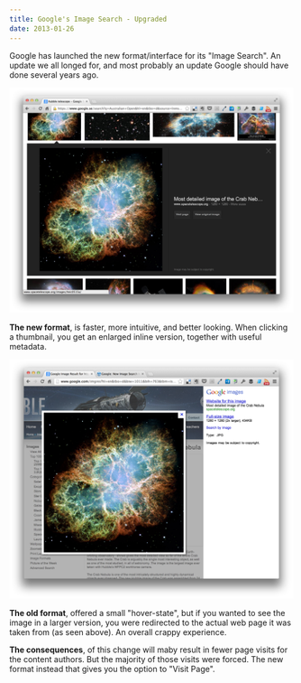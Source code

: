 ```yaml
---
title: Google's Image Search - Upgraded
date: 2013-01-26
---
```


Google has launched the new format/interface for its "Image Search". An update we all longed for, and most probably an update Google should have done several years ago.

![image](./new-way.png)

**The new format**, is faster, more intuitive, and better looking. When clicking a thumbnail, you get an enlarged inline version, together with useful metadata.

![image](./old-way.png)

**The old format**, offered a small "hover-state", but if you wanted to see the image in a larger version, you were redirected to the actual web page it was taken from (as seen above). An overall crappy experience.

**The consequences**, of this change will maby result in fewer page visits for the content authors. But the majority of those visits were forced. The new format instead that gives you the option to "Visit Page".
